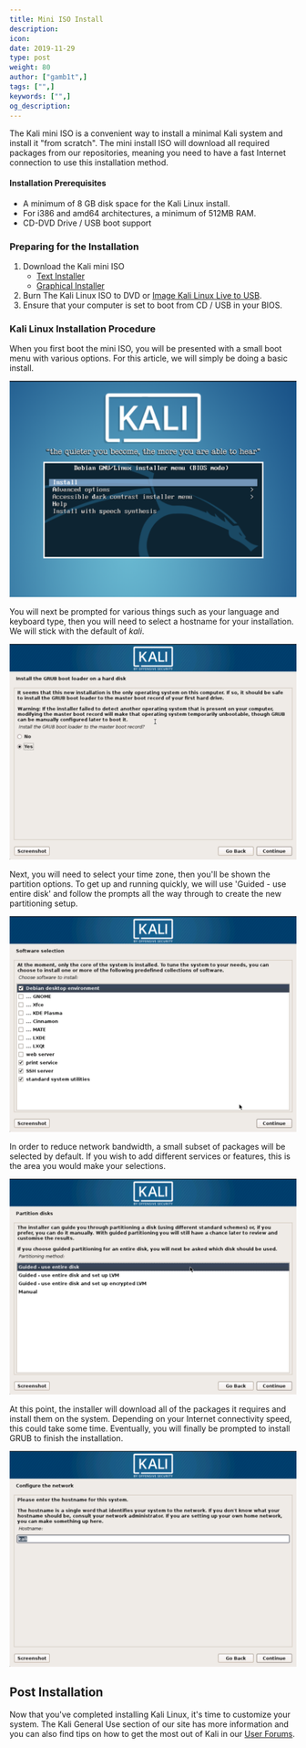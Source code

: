 ```yaml
---
title: Mini ISO Install
description:
icon:
date: 2019-11-29
type: post
weight: 80
author: ["gamb1t",]
tags: ["",]
keywords: ["",]
og_description:
---
```


The Kali mini ISO is a convenient way to install a minimal Kali system and install it "from scratch". The mini install ISO will download all required packages from our repositories, meaning you need to have a fast Internet connection to use this installation method.

#### Installation Prerequisites

* A minimum of 8 GB disk space for the Kali Linux install.
* For i386 and amd64 architectures, a minimum of 512MB RAM.
* CD-DVD Drive / USB boot support

### Preparing for the Installation

1. Download the Kali mini ISO
	* [Text Installer](http://http.kali.org/kali/dists/kali-rolling/main/installer-amd64/current/images/netboot/mini.iso)
	* [Graphical Installer](http://http.kali.org/kali/dists/kali-rolling/main/installer-amd64/current/images/netboot/gtk/mini.iso)
2. Burn The Kali Linux ISO to DVD or [Image Kali Linux Live to USB](/docs/usb/kali-linux-live-usb-install/).
3. Ensure that your computer is set to boot from CD / USB in your BIOS.

### Kali Linux Installation Procedure

When you first boot the mini ISO, you will be presented with a small boot menu with various options. For this article, we will simply be doing a basic install.

![mini_iso_1](kali-mini-install-1.png)

You will next be prompted for various things such as your language and keyboard type, then you will need to select a hostname for your installation. We will stick with the default of _kali_.

![mini_iso_2](kali-mini-install-2.png)

Next, you will need to select your time zone, then you'll be shown the partition options. To get up and running quickly, we will use 'Guided - use entire disk' and follow the prompts all the way through to create the new partitioning setup.

![mini_iso_3](kali-mini-install-3.png)

In order to reduce network bandwidth, a small subset of packages will be selected by default. If you wish to add different services or features, this is the area you would make your selections.

![mini_iso_4](kali-mini-install-4.png)

At this point, the installer will download all of the packages it requires and install them on the system. Depending on your Internet connectivity speed, this could take some time. Eventually, you will finally be prompted to install GRUB to finish the installation.

![mini_iso_5](kali-mini-install-5.png)

## Post Installation

Now that you've completed installing Kali Linux, it's time to customize your system. The Kali General Use section of our site has more information and you can also find tips on how to get the most out of Kali in our [User Forums](https://forums.kali.org/).
